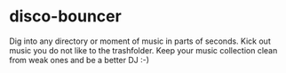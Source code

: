 # disco-bouncer
Dig into any directory or moment of music in parts of seconds. Kick out music you do not like to the trashfolder.  Keep your music collection clean from weak ones and be a better DJ :-)
